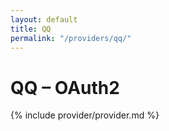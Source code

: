 ```yaml
---
layout: default
title: QQ
permalink: "/providers/qq/"
---
```

# QQ – OAuth2

{% include provider/provider.md %}
